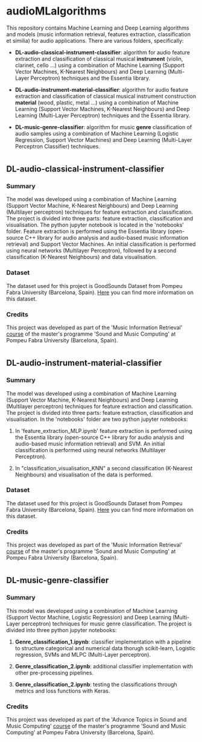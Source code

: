 # audioMLalgorithms

This repository contains Machine Learning and Deep Learning algorithms and models (music information retrieval, features extraction, classification et similia) for audio applications. There are various folders, specifically:

- **DL-audio-classical-instrument-classifier**: algorithm for audio feature extraction and classification of classical musical **instrument** (violin, clarinet, cello ...) using a combination of Machine Learning (Support Vector Machines, K-Nearest Neighbours) and Deep Learning (Multi-Layer Perceptron) techniques and the Essentia library.

- **DL-audio-instrument-material-classifier**: algorithm for audio feature extraction and classification of classical musical instrument construction **material** (wood, plastic, metal ...) using a combination of Machine Learning (Support Vector Machines, K-Nearest Neighbours) and Deep Learning (Multi-Layer Perceptron) techniques and the Essentia library.

- **DL-music-genre-classifier**:  algorithm for music **genre** classification of audio samples using a combination of Machine Learning (Logistic Regression, Support Vector Machines) and Deep Learning (Multi-Layer Perceptron Classifier) techniques.

#

## DL-audio-classical-instrument-classifier


### Summary

The model was developed using a combination of Machine Learning (Support Vector Machine, K-Nearest Neighbours) and Deep Learning (Multilayer perceptron) techniques for feature extraction and classification.
The project is divided into three parts: feature extraction, classification and visualisation. The python jupyter notebook is located in the 'notebooks' folder. Feature extraction is performed using the Essentia library (open-source C++ library for audio analysis and audio-based music information retrieval) and Support Vector Machines. An initial classification is performed using neural networks (Multilayer Perceptron), followed by a second classification (K-Nearest Neighbours) and data visualisation.


### Dataset

The dataset used for this project is GoodSounds Dataset from Pompeu Fabra University (Barcelona, Spain). [Here](https://www.upf.edu/web/mtg/good-sounds) you can find more information on this dataset.

### Credits

This project was developed as part of the 'Music Information Retrieval' [course](https://www.upf.edu/web/smc/music-information-retrieval) of the master's programme 'Sound and Music Computing' at Pompeu Fabra University (Barcelona, Spain).


#

## DL-audio-instrument-material-classifier

### Summary

The model was developed using a combination of Machine Learning (Support Vector Machine, K-Nearest Neighbours) and Deep Learning (Multilayer perceptron) techniques for feature extraction and classification.
The project is divided into three parts: feature extraction, classification and visualisation. In the 'notebooks' folder are two python jupyter notebooks: 

1) In 'feature_extraction_MLP.ipynb' feature extraction is performed using the Essentia library (open-source C++ library for audio analysis and audio-based music information retrieval) and SVM. An initial classification is performed using neural networks (Multilayer Perceptron).

2) In "classification_visualisation_KNN" a second classification (K-Nearest Neighbours) and visualisation of the data is performed.


### Dataset

The dataset used for this project is GoodSounds Dataset from Pompeu Fabra University (Barcelona, Spain). [Here](https://www.upf.edu/web/mtg/good-sounds) you can find more information on this dataset.

### Credits

This project was developed as part of the 'Music Information Retrieval' [course](https://www.upf.edu/web/smc/music-information-retrieval) of the master's programme 'Sound and Music Computing' at Pompeu Fabra University (Barcelona, Spain).

#

## DL-music-genre-classifier

### Summary

This model was developed using a combination of Machine Learning (Support Vector Machine, Logistic Regression) and Deep Learning (Multi-Layer perceptron) techniques for music genre classification. The project is divided into three python jupyter notebooks: 

1) **Genre_classification_1.ipynb**: classifier implementation with a pipeline to structure categorical and numerical data thorugh scikit-learn, Logistic regression, SVMs and MLPC (Multi-Layer perceptron).

2) **Genre_classification_2.ipynb**: additional classifier implementation with other pre-processing pipelines.

3) **Genre_classification_2.ipynb**: testing the classifications through metrics and loss functions with Keras.


### Credits

This project was developed as part of the 'Advance Topics in Sound and Music Computing' [course](https://www.upf.edu/web/smc/advance-topics-in-smc) of the master's programme 'Sound and Music Computing' at Pompeu Fabra University (Barcelona, Spain).


